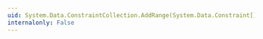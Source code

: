 ```yaml
---
uid: System.Data.ConstraintCollection.AddRange(System.Data.Constraint[])
internalonly: False
---
```

